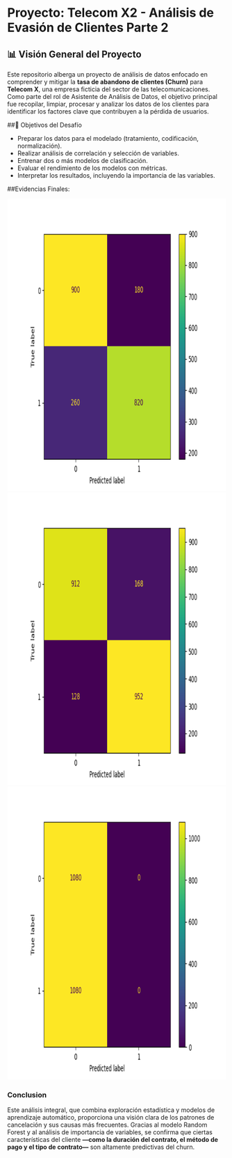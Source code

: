 # Proyecto: Telecom X2 - Análisis de Evasión de Clientes Parte 2

## 📊 Visión General del Proyecto
Este repositorio alberga un proyecto de análisis de datos enfocado en comprender y mitigar la **tasa de abandono de clientes (Churn)** para **Telecom X**, una empresa ficticia del sector de las telecomunicaciones. Como parte del rol de Asistente de Análisis de Datos, el objetivo principal fue recopilar, limpiar, procesar y analizar los datos de los clientes para identificar los factores clave que contribuyen a la pérdida de usuarios.


##🧠 Objetivos del Desafío

*   Preparar los datos para el modelado (tratamiento, codificación, normalización).
*   Realizar análisis de correlación y selección de variables.
*   Entrenar dos o más modelos de clasificación.
*   Evaluar el rendimiento de los modelos con métricas.
*   Interpretar los resultados, incluyendo la importancia de las variables.


##Evidencias Finales:

<img width="1072" height="672" alt="image" src="https://github.com/Gdelangel/GDAL_TelecomX2/blob/main/confusion_matrix_DecisionTree.png" />

<img width="1072" height="672" alt="image" src="https://github.com/Gdelangel/GDAL_TelecomX2/blob/main/confusion_matrix_RandomForest.png" />

<img width="1072" height="672" alt="image" src="https://github.com/Gdelangel/GDAL_TelecomX2/blob/main/confusion_matrix_dummy.png" />

   



### Conclusion
Este análisis integral, que combina exploración estadística y modelos de aprendizaje automático, proporciona una visión clara de los patrones de cancelación y sus causas más frecuentes. Gracias al modelo Random Forest y al análisis de importancia de variables, se confirma que ciertas características del cliente **—como la duración del contrato, el método de pago y el tipo de contrato—** son altamente predictivas del churn.

